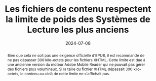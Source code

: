 ---
title: Les fichiers de contenu respectent  la limite de poids des Systèmes de Lecture les plus anciens 
abstract: "Bien que cela ne soit pas une exigence officielle d'EPUB, il est  recommandé de ne pas dépasser 300 kilo-octets pour les fichiers XHTML. Cette limite est due à une ancienne version du moteur Adobe Mobile Reader qui ne pouvait pas gérer des fichiers plus volumineux. Si la taille du fichier XHTML dépassait 300 kilo-octets, le contenu au-delà de cette limite ne s'affichait pas."
categories: 
    - "performances et rétrocompatibilité"
agrege: O0000-E087
opquast: 'N/A'
indiceebook: '87'
description: "Règle n° 087"
before: "086"
weight: "087"
after: "001"
actif: '1'
layout: rules
date: 2024-07-08
tags: 
    - "Écoconception"
    - "Interopérabilité"
objectif: 
    - "Assurer que les fichiers EPUB sont compatibles avec les systèmes de lecture plus anciens, notamment ceux qui ont des limitations techniques."
    - "Assurer une interopérabilité maximale entre différents systèmes de lecture et plateformes."
    - "Améliorer la performance et le temps de chargement des fichiers EPUB."
Meo: 
    - "les fichiers XHTML devraient être séparés en unités d’un poids maximum de 250 ko"
Controle: 
    - "Vérifier le poids des fichiers XHTML"
epubcheck: false
ace: false
humancheck: true
ReadiumGoToolkit: 
Source: 
    - "SNE"
Referentiel: 
    - "N/A"
Steps: 
    - "Production numérique"
---
